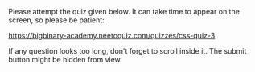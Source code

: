 Please attempt the quiz given below.
It can take time to appear on the screen, so please be patient:


<NeetoQuiz>https://bigbinary-academy.neetoquiz.com/quizzes/css-quiz-3</NeetoQuiz>



If any question looks too long, don't forget to scroll inside it.
The submit button might be hidden from view.
